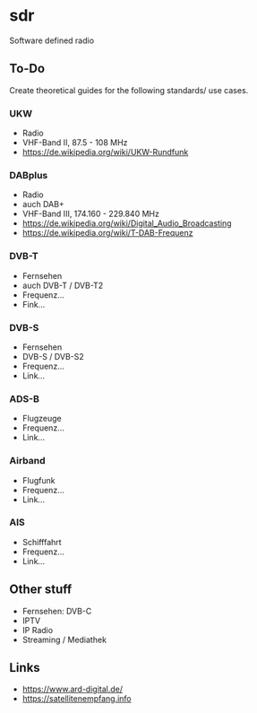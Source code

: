 # sdr
Software defined radio

## To-Do
Create theoretical guides for the following standards/ use cases.

### UKW
- Radio
- VHF-Band II, 87.5 - 108 MHz
- https://de.wikipedia.org/wiki/UKW-Rundfunk

### DABplus
- Radio
- auch DAB+
- VHF-Band III, 174.160 - 229.840 MHz
- https://de.wikipedia.org/wiki/Digital_Audio_Broadcasting
- https://de.wikipedia.org/wiki/T-DAB-Frequenz

### DVB-T
- Fernsehen
- auch DVB-T / DVB-T2
- Frequenz...
- Fink...

### DVB-S
- Fernsehen
- DVB-S / DVB-S2
- Frequenz...
- Link...

### ADS-B
- Flugzeuge
- Frequenz...
- Link...

### Airband
- Flugfunk
- Frequenz...
- Link...

### AIS
- Schifffahrt
- Frequenz...
- Link...

## Other stuff
- Fernsehen: DVB-C
- IPTV
- IP Radio
- Streaming / Mediathek


## Links
- https://www.ard-digital.de/
- https://satellitenempfang.info

